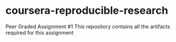 # coursera-reproducible-research
Peer Graded Assignment #1
This repository contains all the artifacts required for this assignment
